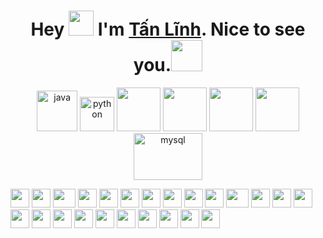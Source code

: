 <h1 align="center">Hey <img src="https://raw.githubusercontent.com/ShahriarShafin/ShahriarShafin/main/Assets/hi.gif" width="40px"/> I'm <a href="https://github.com/TanLinh15" target="_blank">Tấn Lĩnh</a>. Nice to see you.<img src="https://media.giphy.com/media/mGcNjsfWAjY5AEZNw6/giphy.gif" width="50"></h1>


<p align="center">
    <img src="https://www.vectorlogo.zone/logos/java/java-icon.svg" alt="java" width="65" height="65"/> 
    <img src="https://www.vectorlogo.zone/logos/python/python-icon.svg" alt="python" width="55" height="55"/>
    <img src="https://raw.githubusercontent.com/ShahriarShafin/ShahriarShafin/main/Assets/html.gif" width="70">
    <img src="https://raw.githubusercontent.com/ShahriarShafin/ShahriarShafin/main/Assets/css.gif" width="70">
    <!--<img src="https://raw.githubusercontent.com/ShahriarShafin/ShahriarShafin/main/Assets/js.webp" width="70"> -->
    <!-- <img src="https://raw.githubusercontent.com/ShahriarShafin/ShahriarShafin/main/Assets/git.gif" width="130"> -->
    <!--<img src="https://raw.githubusercontent.com/ShahriarShafin/ShahriarShafin/main/Assets/bootstrap.gif" width="70">-->
    <img src="https://raw.githubusercontent.com/ShahriarShafin/ShahriarShafin/main/Assets/github.webp" width="70">
    <img src="https://raw.githubusercontent.com/ShahriarShafin/ShahriarShafin/main/Assets/vscode.webp" width="70">
    <!--<img src="https://www.vectorlogo.zone/logos/android/android-icon.svg" alt="android" width="55" height="55"/>-->
    <!--<img src="https://www.vectorlogo.zone/logos/git-scm/git-scm-icon.svg" alt="GIT" width="55" height="55"/>-->
    <img src="https://www.vectorlogo.zone/logos/mysql/mysql-ar21.svg" alt="mysql" width="110" height="75"/> 
</p>
<div>
    <img src="https://cultofthepartyparrot.com/parrots/hd/githubparrot.gif" width="30" height="30"/>
    <img src="https://cultofthepartyparrot.com/flags/hd/indiaparrot.gif" width="30" height="30"/>
    <img src="https://cultofthepartyparrot.com/parrots/asyncparrot.gif" width="36" height="30"/>
    <img src="https://cultofthepartyparrot.com/parrots/exceptionallyfastparrot.gif" width="30" height="30"/>
    <img src="https://cultofthepartyparrot.com/parrots/hd/60fpsparrot.gif" width="30" height="30"/>
    <img src="https://cultofthepartyparrot.com/parrots/hd/jumpingparrot.gif" width="30" height="30"/>
    <img src="https://cultofthepartyparrot.com/parrots/hd/opensourceparrot.gif" width="30" height="30"/>
    <img src="https://cultofthepartyparrot.com/parrots/hd/dealwithitnowparrot.gif" width="30" height="30"/>
    <img src="https://cultofthepartyparrot.com/parrots/hd/hypnoparrotlight.gif" width="30" height="30"/>
    <img src="https://cultofthepartyparrot.com/parrots/databaseparrot.gif" width="30" height="30"/>
    <img src="https://cultofthepartyparrot.com/parrots/fixparrot.gif" width="36" height="30"/>
    <img src="https://cultofthepartyparrot.com/parrots/hd/laptop_parrot.gif" width="30" height="30"/>
    <img src="https://cultofthepartyparrot.com/parrots/hd/spinningparrot.gif" width="30" height="30"/>
    <img src="https://cultofthepartyparrot.com/parrots/hd/levitationparrot.gif" width="30" height="30"/>
    <img src="https://cultofthepartyparrot.com/parrots/hd/meldparrot.gif" width="30" height="30"/>
    <img src="https://cultofthepartyparrot.com/parrots/slomoparrot.gif" width="30" height="30"/>
    <img src="https://cultofthepartyparrot.com/parrots/hd/moonwalkingparrot.gif" width="30" height="30"/>
    <img src="https://cultofthepartyparrot.com/parrots/hd/stableparrot.gif" width="30" height="30"/>
    <img src="https://cultofthepartyparrot.com/parrots/hd/scienceparrot.gif" width="30" height="30"/>
    <img src="https://cultofthepartyparrot.com/parrots/hd/pirateparrot.gif" width="30" height="30"/>
    <img src="https://cultofthepartyparrot.com/parrots/hd/footballparrot.gif" width="30" height="30"/>
    <img src="https://cultofthepartyparrot.com/parrots/hd/illuminatiparrot.gif" width="30" height="30"/>
    <img src="https://cultofthepartyparrot.com/parrots/hd/hypnoparrotdark.gif" width="30" height="30"/>
    <img src="https://cultofthepartyparrot.com/parrots/hd/mustacheparrot.gif" width="30" height="30"/>
</div>

<!---
TanLinh15/TanLinh15 is a ✨ special ✨ repository because its `README.md` (this file) appears on your GitHub profile.
You can click the Preview link to take a look at your changes.
--->
